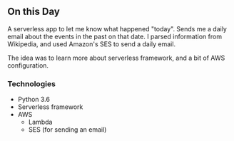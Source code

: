 ## On this Day

A serverless app to let me know what happened "today".
Sends me a daily email about the events in the past on that date.
I parsed information from Wikipedia, and used Amazon's SES to send a daily email.

The idea was to learn more about serverless framework, and a bit of AWS configuration.

### Technologies

- Python 3.6
- Serverless framework
- AWS
  - Lambda
  - SES (for sending an email)
